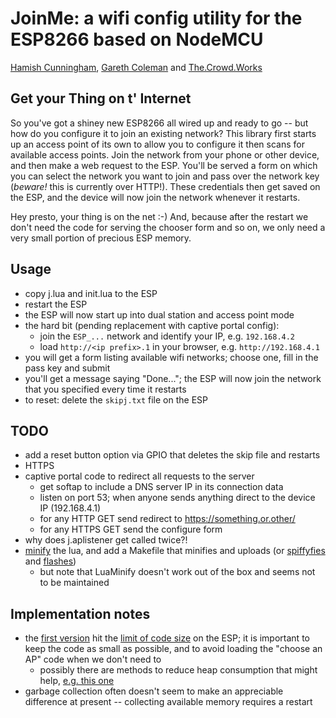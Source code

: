 JoinMe: a wifi config utility for the ESP8266 based on NodeMCU
===

[Hamish Cunningham](https://hamish.gate.ac.uk/), [Gareth
Coleman](http://l0l.org.uk/) and [The.Crowd.Works](https://the.crowd.works)

## Get your Thing on t' Internet

So you've got a shiney new ESP8266 all wired up and ready to go -- but how do
you configure it to join an existing network? This library first starts up an
access point of its own to allow you to configure it then scans for available
access points. Join the network from your phone or other device, and then make
a web request to the ESP. You'll be served a form on which you can select the
network you want to join and pass over the network key (*beware!* this is
currently over HTTP!). These credentials then get saved on the ESP, and the
device will now join the network whenever it restarts.

Hey presto, your thing is on the net :-) And, because after the restart we
don't need the code for serving the chooser form and so on, we only need a
very small portion of precious ESP memory.

## Usage

- copy j.lua and init.lua to the ESP
- restart the ESP
- the ESP will now start up into dual station and access point mode
- the hard bit (pending replacement with captive portal config):
  - join the `ESP_...` network and identify your IP, e.g. `192.168.4.2`
  - load `http://<ip prefix>.1` in your browser, e.g. `http://192.168.4.1`
- you will get a form listing available wifi networks; choose one, fill in the
  pass key and submit
- you'll get a message saying "Done..."; the ESP will now join the network
  that you specified every time it restarts
- to reset: delete the `skipj.txt` file on the ESP

## TODO

- add a reset button option via GPIO that deletes the skip file and restarts
- HTTPS
- captive portal code to redirect all requests to the server
  - get softap to include a DNS server IP in its connection data
  - listen on port 53; when anyone sends anything direct to the device IP
    (192.168.4.1)
  - for any HTTP GET send redirect to https://something.or.other/
  - for any HTTPS GET send the configure form
- why does j.aplistener get called twice?!
- [minify](https://github.com/stravant/LuaMinify) the lua, and add a Makefile
  that minifies and uploads (or [spiffyfies](https://github.com/xlfe/spiffy)
  and [flashes](https://github.com/themadinventor/esptool))
  - but note that LuaMinify doesn't work out of the box and seems not to be
    maintained

## Implementation notes
- the [first version](old/) hit the [limit of code
  size](http://www.esp8266.com/viewtopic.php?f=18&t=1242) on the ESP; it is
  important to keep the code as small as possible, and to avoid loading the
  "choose an AP" code when we don't need to
  - possibly there are methods to reduce heap consumption that might help,
    [e.g. this
    one](http://www.esp8266.com/viewtopic.php?f=24&t=1135&p=7273#p7273)
- garbage collection often doesn't seem to make an appreciable difference at
  present -- collecting available memory requires a restart
